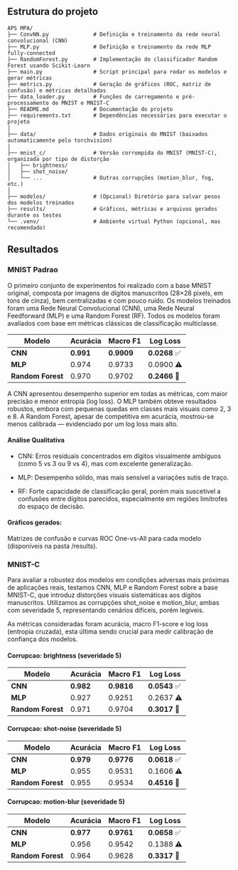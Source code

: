 ## Estrutura do projeto

```
APS MPA/
├── ConvNN.py              # Definição e treinamento da rede neural convolucional (CNN)
├── MLP.py                 # Definição e treinamento da rede MLP fully-connected
├── RandomForest.py        # Implementação do classificador Random Forest usando Scikit-Learn
├── main.py                # Script principal para rodar os modelos e gerar métricas
├── metrics.py             # Geração de gráficos (ROC, matriz de confusão) e métricas detalhadas
├── data_loader.py         # Funções de carregamento e pré-processamento de MNIST e MNIST-C
├── README.md              # Documentação do projeto
├── requirements.txt       # Dependências necessárias para executar o projeto
│
├── data/                  # Dados originais do MNIST (baixados automaticamente pelo torchvision)
│
├── mnist_c/               # Versão corrompida do MNIST (MNIST-C), organizada por tipo de distorção
│   ├── brightness/
│   ├── shot_noise/
│   └── ...                # Outras corrupções (motion_blur, fog, etc.)
│
├── modelos/               # (Opcional) Diretório para salvar pesos dos modelos treinados
├── results/               # Gráficos, métricas e arquivos gerados durante os testes
└── .venv/                 # Ambiente virtual Python (opcional, mas recomendado)
```

## Resultados

### MNIST Padrao

O primeiro conjunto de experimentos foi realizado com a base MNIST original, composta por imagens de dígitos manuscritos (28×28 pixels, em tons de cinza), bem centralizadas e com pouco ruído. Os modelos treinados foram uma Rede Neural Convolucional (CNN), uma Rede Neural Feedforward (MLP) e uma Random Forest (RF). Todos os modelos foram avaliados com base em métricas clássicas de classificação multiclasse.

| Modelo           | Acurácia | Macro F1 | Log Loss |
|------------------|----------|----------|----------|
| **CNN**          | **0.991**    | **0.9909**   | **0.0268** ✅ |
| **MLP**          | 0.974    | 0.9733   | 0.0900 ⚠️ |
| **Random Forest**| 0.970    | 0.9702   | **0.2466** 🔴 |


A CNN apresentou desempenho superior em todas as métricas, com maior precisão e menor entropia (log loss). O MLP também obteve resultados robustos, embora com pequenas quedas em classes mais visuais como 2, 3 e 8. A Random Forest, apesar de competitiva em acurácia, mostrou-se menos calibrada — evidenciado por um log loss mais alto.

#### Análise Qualitativa

- CNN: Erros residuais concentrados em dígitos visualmente ambíguos (como 5 vs 3 ou 9 vs 4), mas com excelente generalização.

- MLP: Desempenho sólido, mas mais sensível a variações sutis de traço.

- RF: Forte capacidade de classificação geral, porém mais suscetível a confusões entre dígitos parecidos, especialmente em regiões limítrofes do espaço de decisão.

#### Gráficos gerados:

Matrizes de confusão e curvas ROC One-vs-All para cada modelo (disponíveis na pasta /results).


### MNIST-C

Para avaliar a robustez dos modelos em condições adversas mais próximas de aplicações reais, testamos CNN, MLP e Random Forest sobre a base MNIST-C, que introduz distorções visuais sistemáticas aos dígitos manuscritos. Utilizamos as corrupções shot_noise e motion_blur, ambas com severidade 5, representando cenários difíceis, porém legíveis.

As métricas consideradas foram acurácia, macro F1-score e log loss (entropia cruzada), esta última sendo crucial para medir calibração de confiança dos modelos.

#### Corrupcao: brightness (severidade 5)

| Modelo           | Acurácia | Macro F1 | Log Loss |
|------------------|----------|----------|----------|
| **CNN**          | **0.982**   | **0.9816**   | **0.0543** ✅ |
| **MLP**          | 0.927    | 0.9251   | 0.2637 ⚠️ |
| **Random Forest**| 0.971    | 0.9704   | **0.3017** 🔴 |

#### Corrupcao: shot-noise (severidade 5)

| Modelo           | Acurácia | Macro F1 | Log Loss |
|------------------|----------|----------|----------|
| **CNN**          | **0.979**    | **0.9776**   | **0.0618** ✅ |
| **MLP**          | 0.955    | 0.9531   | 0.1606 ⚠️ |
| **Random Forest**| 0.955    | 0.9534   | **0.4516** 🔴 |


#### Corrupcao: motion-blur (severidade 5)

| Modelo           | Acurácia | Macro F1 | Log Loss |
|------------------|----------|----------|----------|
| **CNN**          | **0.977**    | **0.9761**   | **0.0658** ✅ |
| **MLP**          | 0.956    | 0.9542   | 0.1388 ⚠️ |
| **Random Forest**| 0.964    | 0.9628   | **0.3317** 🔴 |

